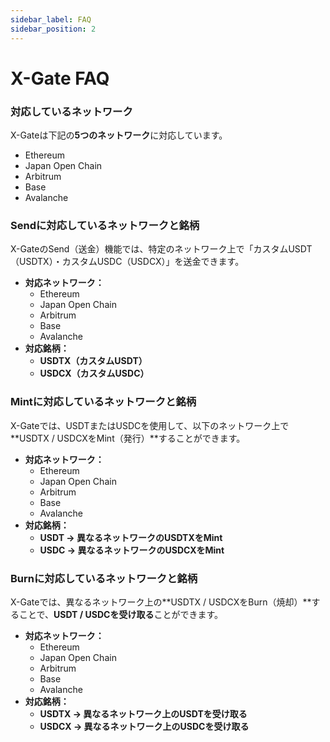 ```yaml
---
sidebar_label: FAQ
sidebar_position: 2
---
```


# X-Gate FAQ

### **対応しているネットワーク**

X-Gateは下記の**5つのネットワーク**に対応しています。

- Ethereum
- Japan Open Chain
- Arbitrum
- Base
- Avalanche

### **Sendに対応しているネットワークと銘柄**

X-GateのSend（送金）機能では、特定のネットワーク上で「カスタムUSDT（USDTX）・カスタムUSDC（USDCX）」を送金できます。

- **対応ネットワーク：**
    - Ethereum
    - Japan Open Chain
    - Arbitrum
    - Base
    - Avalanche
- **対応銘柄：**
    - **USDTX（カスタムUSDT）**
    - **USDCX（カスタムUSDC）**

### **Mintに対応しているネットワークと銘柄**

X-Gateでは、USDTまたはUSDCを使用して、以下のネットワーク上で**USDTX / USDCXをMint（発行）**することができます。

- **対応ネットワーク：**
    - Ethereum
    - Japan Open Chain
    - Arbitrum
    - Base
    - Avalanche
- **対応銘柄：**
    - **USDT → 異なるネットワークのUSDTXをMint**
    - **USDC → 異なるネットワークのUSDCXをMint**

### **Burnに対応しているネットワークと銘柄**

X-Gateでは、異なるネットワーク上の**USDTX / USDCXをBurn（焼却）**することで、**USDT / USDCを受け取る**ことができます。

- **対応ネットワーク：**
    - Ethereum
    - Japan Open Chain
    - Arbitrum
    - Base
    - Avalanche
- **対応銘柄：**
    - **USDTX → 異なるネットワーク上のUSDTを受け取る**
    - **USDCX → 異なるネットワーク上のUSDCを受け取る**